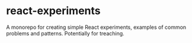 # react-experiments
A monorepo for creating simple React experiments, examples of common problems and patterns. Potentially for treaching.  

